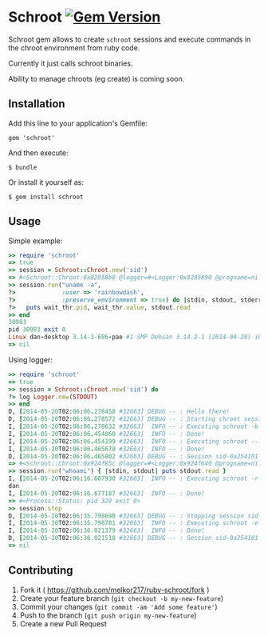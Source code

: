 # Schroot [![Gem Version](https://badge.fury.io/rb/schroot.png)](http://badge.fury.io/rb/schroot) 

Schroot gem allows to create `schroot` sessions and execute commands in the chroot environment from ruby code.

Currently it just calls schroot binaries.

Ability to manage chroots (eg create) is coming soon.

## Installation

Add this line to your application's Gemfile:

    gem 'schroot'

And then execute:

    $ bundle

Or install it yourself as:

    $ gem install schroot

## Usage

Simple example:
     
```ruby
>> require 'schroot'
=> true
>> session = Schroot::Chroot.new('sid')
=> #<Schroot::Chroot:0x82858b8 @logger=#<Logger:0x8285890 @progname=nil, @level=0, @default_formatter=#<Logger::Formatter:0x828587c @datetime_format=nil>, formatternil, logdevnil, session"sid-8861c7e6-2339-47b3-bdf5-d79435cefea2", chroot"sid", location"/var/lib/schroot/mount/sid-8861c7e6-2339-47b3-bdf5-d79435cefea2"
>> session.run("uname -a",
?>             :user => 'rainbowdash',
?>             :preserve_environment => true) do |stdin, stdout, stderr, wait_thr|
?>   puts wait_thr.pid, wait_thr.value, stdout.read
>> end
30983
pid 30983 exit 0
Linux dan-desktop 3.14-1-686-pae #1 SMP Debian 3.14.2-1 (2014-04-28) i686 GNU/Linux
=> nil

```
Using logger:

```ruby
>> require 'schroot'
=> true
>> session = Schroot::Chroot.new('sid') do
?> log Logger.new(STDOUT)
>> end
D, [2014-05-20T02:06:06.278458 #32663] DEBUG -- : Hello there!
D, [2014-05-20T02:06:06.278572 #32663] DEBUG -- : Starting chroot session
I, [2014-05-20T02:06:06.278632 #32663]  INFO -- : Executing schroot -b -c sid
I, [2014-05-20T02:06:06.454060 #32663]  INFO -- : Done!
I, [2014-05-20T02:06:06.454199 #32663]  INFO -- : Executing schroot --location -c session:sid-0a254101-12c2-44d6-a1b8-60a88e81b427
I, [2014-05-20T02:06:06.465670 #32663]  INFO -- : Done!
D, [2014-05-20T02:06:06.465802 #32663] DEBUG -- : Session sid-0a254101-12c2-44d6-a1b8-60a88e81b427 with sid started in /var/lib/schroot/mount/sid-0a254101-12c2-44d6-a1b8-60a88e81b427
=> #<Schroot::Chroot:0x924f85c @logger=#<Logger:0x924f640 @progname=nil, @level=0, @default_formatter=#<Logger::Formatter:0x924f62c @datetime_format=nil>, formatternil, logdev#<Logger::LogDevice:0x924f604 @shift_size=nil, @shift_age=nil, @filename=nil, @dev=#<IO:<STDOUT>, mutex#<Logger::LogDevice::LogDeviceMutex:0x924f5f0 @mon_owner=nil, @mon_count=0, @mon_mutex=#<Mutex:0x924f5c8>, session"sid-0a254101-12c2-44d6-a1b8-60a88e81b427", chroot"sid", location"/var/lib/schroot/mount/sid-0a254101-12c2-44d6-a1b8-60a88e81b427"
>> session.run("whoami") { |stdin, stdout| puts stdout.read }
I, [2014-05-20T02:06:16.607930 #32663]  INFO -- : Executing schroot -r -c sid-0a254101-12c2-44d6-a1b8-60a88e81b427 -- whoami
dan
I, [2014-05-20T02:06:16.677187 #32663]  INFO -- : Done!
=> #<Process::Status: pid 329 exit 0>
>> session.stop
D, [2014-05-20T02:06:35.798690 #32663] DEBUG -- : Stopping session sid-0a254101-12c2-44d6-a1b8-60a88e81b427 with sid
I, [2014-05-20T02:06:35.798781 #32663]  INFO -- : Executing schroot -e -c sid-0a254101-12c2-44d6-a1b8-60a88e81b427
I, [2014-05-20T02:06:36.021379 #32663]  INFO -- : Done!
D, [2014-05-20T02:06:36.021518 #32663] DEBUG -- : Session sid-0a254101-12c2-44d6-a1b8-60a88e81b427 of sid should be stopped
=> nil
```

## Contributing

1. Fork it ( https://github.com/melkor217/ruby-schroot/fork )
2. Create your feature branch (`git checkout -b my-new-feature`)
3. Commit your changes (`git commit -am 'Add some feature'`)
4. Push to the branch (`git push origin my-new-feature`)
5. Create a new Pull Request
